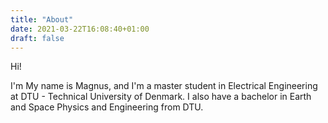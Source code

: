 ```yaml
---
title: "About"
date: 2021-03-22T16:08:40+01:00
draft: false
---
```


Hi!

I'm My name is Magnus, and I'm a master student in Electrical Engineering at DTU - Technical University of Denmark. I also have a bachelor in Earth and Space Physics and Engineering from DTU.
